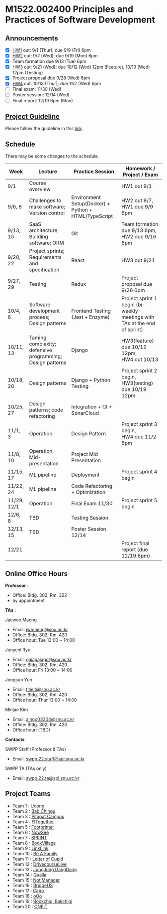 # M1522.002400 Principles and Practices of Software Development

## Announcements
- [x] [HW1](hw1) out: 9/1 (Thur); due 9/9 (Fri) 6pm
- [x] [HW2](hw2) out: 9/7 (Wed); due 9/19 (Mon) 6pm
- [x] Team formation due 9/13 (Tue) 6pm
- [x] [HW3](hw3) out: 9/21 (Wed); due 10/12 (Wed) 12pm (Feature), 10/19 (Wed) 12pm (Testing)
- [x] Project proposal due 9/28 (Wed) 6pm
- [x] [HW4](hw4) out: 10/13 (Thur); due 11/2 (Wed) 6pm
- [ ] Final exam: 11/30 (Wed)
- [ ] Poster session: 12/14 (Wed) 
- [ ] Final report: 12/19 6pm (Mon)

## [Project Guideline](project)

Please follow the guideline in this [link](project).

## Schedule 

There may be some changes to the schedule.

| Week  | Lecture | Practice Session | Homework / Project / Exam |
|-------|---------|------------------|---------------------------|
|9/1 | Course overview |  | HW1 out 9/1 |
|9/6, 8| Challenges to make software; Version control | Environment Setup(Docker) + Python + HTML/TypeScript  | HW2 out 9/7, <br/> HW1 due 9/9 6pm |
|9/13, 15| SaaS architecture; Building software; ORM | Git |  Team formation due 9/13 6pm, <br/> HW2 due 9/16 6pm |
|9/20, 22| Project sprints; Requirements and specification | React | HW3 out 9/21 |
|9/27, 29| Testing  | Redux | Project proposal due 9/28 6pm |
|10/4, 6 | Software development process; Design patterns | Frontend Testing (Jest + Enzyme) | Project sprint 1 begin (bi-weekly meetings with TAs at the end of sprint) |
|10/11, 13 | Taming complexity; defensive programming; Design patterns | Django | HW3(feature) due 10/12 12pm, <br/> HW4 out 10/13 |
|10/18, 20 | Design patterns | Django + Python Testing | Project sprint 2 begin, <br/> HW3(testing) due 10/19 12pm  |
|10/25, 27 | Design patterns; code refactoring | Integration + CI + SonarCloud | |
|11/1, 3 | Operation | Design Pattern | Project sprint 3 begin, </br> HW4 due 11/2 6pm |
|11/8, 10 | Operation, Mid-presentation | Project Mid Presentation | |
|11/15, 17 | ML pipeline | Deployment | Project sprint 4 begin |
|11/22, 24 | ML pipeline | Code Refactoring + Optimization |  |
|11/29, 12/1 | Operation | Final Exam 11/30 | Project sprint 5 begin |
|12/6, 8 | TBD | Testing Session |  |
|12/13, 15 | TBD | Poster Session 12/14 | |
|12/21 | | | Project final report (due 12/19 6pm) |

## Online Office Hours
**Professor** : 
  - Office: Bldg. 302, Rm. 322
  - by appointment

**TAs** :

Jaewoo Maeng
  - Email: jwmaeng@snu.ac.kr
  - Office: Bldg. 302, Rm. 420
  - Office hour: Tue 13:00 ~ 14:00

Junyeol Ryu
  - Email: gajagajago@snu.ac.kr
  - Office: Bldg. 302, Rm. 420
  - Office hour: Fri 13:00 ~ 14:00

Jongsun Yun
  - Email: titieiti@snu.ac.kr
  - Office: Bldg. 302, Rm. 420
  - Office hour: Thur 13:00 ~ 14:00
  
Minjae Kim
  - Email: aingo03304@snu.ac.kr
  - Office: Bldg. 302, Rm. 420
  - Office hour: (TBD)

**Contacts**

SWPP Staff (Professor & TAs)
  - Email: swpp.22.staff@spl.snu.ac.kr

SWPP TA (TAs only)
  - Email: swpp.22.ta@spl.snu.ac.kr
 
## Project Teams
- Team 1 : [Udong](https://github.com/swsnu/swppfall2022-team1)
- Team 2 : [Bab Chingu](https://github.com/swsnu/swppfall2022-team2)
- Team 3 : [Pitapat Campus](https://github.com/swsnu/swppfall2022-team3)
- Team 4 : [FITogether](https://github.com/swsnu/swppfall2022-team4)
- Team 5 : [Footprinter](https://github.com/swsnu/swppfall2022-team5)
- Team 6 : [NowSee](https://github.com/swsnu/swppfall2022-team6)
- Team 7 : [SPRINT](https://github.com/swsnu/swppfall2022-team7)
- Team 8 : [BookVillage](https://github.com/swsnu/swppfall2022-team8)
- Team 9 : [LinkLink](https://github.com/swsnu/swppfall2022-team9)
- Team 10 : [Be A Family](https://github.com/swsnu/swppfall2022-team10)
- Team 11 : [Letter of Cupid](https://github.com/swsnu/swppfall2022-team11)
- Team 12 : [DrivecourseLive](https://github.com/swsnu/swppfall2022-team12)
- Team 13 : [JungJung DangDang](https://github.com/swsnu/swppfall2022-team13)
- Team 14 : [Qualla](https://github.com/swsnu/swppfall2022-team14)
- Team 15 : [NotiManager](https://github.com/swsnu/swppfall2022-team15)
- Team 16 : [BridgeUS](https://github.com/swsnu/swppfall2022-team16)
- Team 17 : [Cago](https://github.com/swsnu/swppfall2022-team17)
- Team 18 : [oOo](https://github.com/swsnu/swppfall2022-team18)
- Team 19 : [Bookchigi Bakchigi](https://github.com/swsnu/swppfall2022-team19)
- Team 20 : [ONFIT](https://github.com/swsnu/swppfall2022-team20)
